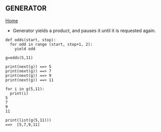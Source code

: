 ## GENERATOR 

[Home](../README.md) 

* Generator yields a product, and pauses it until it is requested again.
```
def odds(start, stop):
  for odd in range (start, stop+1, 2):
    yield odd

g=odds(5,11)

print(next(g)) ==> 5
print(next(g)) ==> 7
print(next(g)) ==> 9
print(next(g)) ==> 11

for i in g(5,11):
  print(i)
5
7
9
11

print(list(g(5,11)))
==>  [5,7,9,11]
